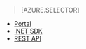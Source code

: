 > [AZURE.SELECTOR]
- [Portal](../articles/media-services/media-services-manage-content.md#publish)
- [.NET SDK](../articles/media-services/media-services-deliver-streaming-content.md)
- [REST API](../articles/media-services/media-services-rest-deliver-streaming-content.md)
